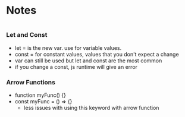# Notes

#

### Let and Const

- let = is the new var. use for variable values.
- const = for constant values, values that you don't expect a change
- var can still be used but let and const are the most common
- if you change a const, js runtime will give an error

### Arrow Functions

- function myFunc() {}
- const myFunc = () => {}
  - less issues with using this keyword with arrow function
